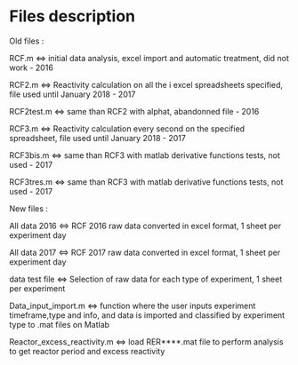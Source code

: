 # Files	description

Old files : 

RCF.m <=> initial data analysis, excel import and automatic treatment, did not work - 2016

RCF2.m <=> Reactivity calculation on all the i excel spreadsheets specified, file used until January 2018 - 2017

RCF2test.m <=> same than RCF2 with alphat, abandonned file - 2016

RCF3.m <=> Reactivity calculation every second on the specified spreadsheet, file used until January 2018 - 2017

RCF3bis.m <=> same than RCF3 with matlab derivative functions tests, not used - 2017 

RCF3tres.m <=> same than RCF3 with matlab derivative functions tests, not used - 2017 

New files :

All data 2016 <=> RCF 2016 raw data converted in excel format, 1 sheet per experiment day

All data 2017 <=> RCF 2017 raw data converted in excel format, 1 sheet per experiment day

data test file <=> Selection of raw data for each type of experiment, 1 sheet per experiment

Data_input_import.m <=> function where the user inputs experiment timeframe,type and info, and data is imported and classified by experiment type to .mat files on Matlab

Reactor_excess_reactivity.m <=> load RER****.mat file to perform analysis to get reactor period and excess reactivity
 


